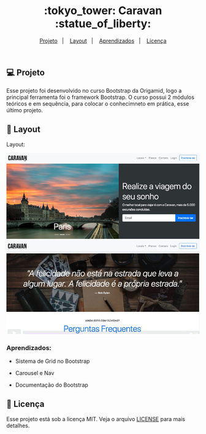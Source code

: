 
<h1 align="center">
  :tokyo_tower: Caravan :statue_of_liberty:
</h1>

<p align="center">
<a href="#-projeto">Projeto</a>&nbsp;&nbsp;&nbsp;|&nbsp;&nbsp;&nbsp;
  <a href="#-layout">Layout</a>&nbsp;&nbsp;&nbsp;|&nbsp;&nbsp;&nbsp;
  <a href="#aprendizados">Aprendizados</a>&nbsp;&nbsp;&nbsp;|&nbsp;&nbsp;&nbsp;
  <a href="#memo-licença">Licença</a>
</p>

<br>

## 💻 Projeto

Esse projeto foi desenvolvido no curso Bootstrap da Origamid, logo a principal ferramenta foi o framework Bootstrap. O curso possui 2 módulos teóricos e em sequência, para colocar o conhecimneto em prática, esse último projeto.

## 🎨 Layout

Layout: 

![Layout do projeto](https://github.com/ChristySchott/caravan-bootstrap.github.io/blob/master/layout/layout1.png)
![Layout do projeto](https://github.com/ChristySchott/caravan-bootstrap.github.io/blob/master/layout/layout2.png)


### Aprendizados:

- Sistema de Grid no Bootstrap

- Carousel e Nav
 
- Documentação do Bootstrap


## :memo: Licença

Esse projeto está sob a licença MIT. Veja o arquivo [LICENSE](LICENSE.md) para mais detalhes.

